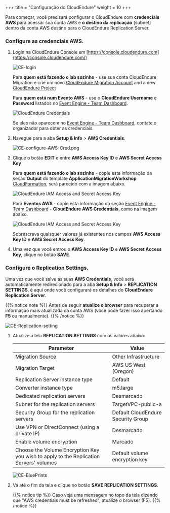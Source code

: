 +++
title = "Configuração do CloudEndure"
weight = 10
+++


Para começar, você precisará configurar o CloudEndure com **credenciais AWS** para acessar sua conta AWS e **o destino da replicação** (subnet) dentro da conta AWS destino para o CloudEndure Replication Server.

### Configure as credenciais AWS.

1. Login na CloudEndure Console em [https://console.cloudendure.com](https://console.cloudendure.com/)

    ![CE-login](/ce/CE-login.png)

    Para **quem está fazendo o lab sozinho** - use sua conta CloudEndure Migration e crie um novo [CloudEndure Migration Account](https://console.cloudendure.com/#/register/register) and a new <a href="https://docs.cloudendure.com/#Getting_Started_with_CloudEndure/Working_with_Projects/Working_with_Projects.htm#Creating_a_New_Project%3FTocPath%3DNavigation%7CGetting%2520Started%2520with%2520CloudEndure%7CWorking%2520with%2520Projects%7C_____2" target="_blank" rel="noopener noreferrer">CloudEndure Project</a>

    Para **quem está num Evento AWS** - use o **CloudEndure Username** e **Password** listados no <A href="https://dashboard.eventengine.run/dashboard" target="_blank" rel="noopener noreferrer">Event Engine - Team Dashboard</a>.

    ![CloudEndure Credentials](/ce/CE-console-credentials.png)

    Se eles não aparecem no <A href="https://dashboard.eventengine.run/dashboard" target="_blank" rel="noopener noreferrer">Event Engine - Team Dashboard</a>, contate o organizador para obter as credenciais.

2. Navegue para a aba **Setup & Info** > **AWS Credentials**.

    ![CE-configure-AWS-Cred.png](/ce/CE-configure-AWS-Cred.png.png)

3. Clique o botão **EDIT** e entre **AWS Access Key ID** e **AWS Secret Access Key** 
   
    Para **quem está fazendo o lab sozinho** - copie esta informação da seção **Output** do template **ApplicationMigrationWorkshop** <a href="https://us-west-2.console.aws.amazon.com/cloudformation/home?region=us-west-2#/" target="_blank" rel="noopener noreferrer">CloudFormation</a>, será parecido com a imagem abaixo.

    ![CloudEndure IAM Access and Secret Access Key](/ce/ce-self-service-accesskeys.png)

    Para **Eventos AWS** - copie esta informação da seção <A href="https://dashboard.eventengine.run/dashboard" target="_blank" rel="noopener noreferrer">Event Engine - Team Dashboard</a> - **CloudEndure AWS Credentials**, como na imagem abaixo.  

    ![CloudEndure IAM Access and Secret Access Key](/ce/CE-credentials.png)

    Sobrescreva quaisquer valores já existentes nos campos **AWS Access Key ID** e **AWS Secret Access Key**.

4. Uma vez que você entrou o **AWS Access Key ID** e **AWS Secret Access Key**, clique no botão **SAVE**.

### Configure o Replication Settings.

Uma vez que você salve as suas **AWS Credentials**, você será automaticamente redirecionado para a aba **Setup & Info** > **REPLICATION SETTINGS**, é aqui onde você configurará os detalhes do **CloudEndure Replication Server**.

{{% notice note %}}
Antes de seguir **atualize o browser** para recuperar a informação mais atualizada da conta AWS (você pode fazer isso apertando **F5** ou manualmente).
{{% /notice %}}

![CE-Replication-setting](/ce/CE-Replication-setting.png)

1. Atualize a tela **REPLICATION SETTINGS** com os valores abaixo:

    | Parameter                                  | Value                                                        |
    | ------------------------------------------ | ------------------------------------------------------------ |
    | Migration Source                           | Other Infrastructure                                         |
    | Migration Target                           | AWS US West (Oregon)                                         |
    | Replication Server instance type           | Default                                                      |
    | Converter instance type                    | m5.large                                                     |
    | Dedicated replication servers              | Desmarcado                                                    |
    | Subnet for the replication servers         | TargetVPC-public-a |
    | Security Group for the replication servers | Default CloudEndure Security Group                                                     |
    | Use VPN or DirectConnect (using a private IP) | Desmarcado                                                |
    | Enable volume encryption                   | Marcado                                                     |    
    | Choose the Volume Encryption Key you wish to apply to the Replication Servers' volumes | Default volume encryption key  |
    
    ![CE-BluePrints](/ce/ce-blueprint-details.png)

2. Vá até o fim da tela e clique no botão **SAVE REPLICATION SETTINGS**.

    {{% notice tip %}}
Caso veja uma mensagem no topo da tela dizendo que "AWS credentials must be refreshed", atualize o browser (F5).
{{% /notice %}}
